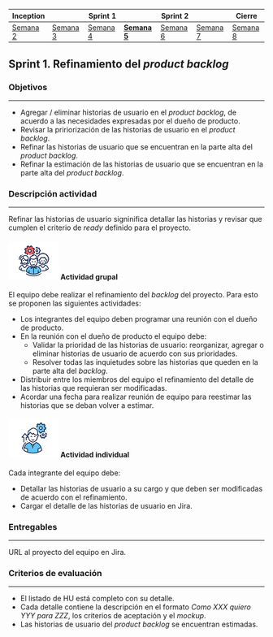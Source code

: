 | Inception |   | Sprint 1 |   | Sprint 2 |   | Cierre |
|-----------|---|----------|---|----------|---|--------|
| [Semana 2](/mt2_procesos_guias_proyecto/semanas/inception/semana2/semana2)        | [Semana 3](/mt2_procesos_guias_proyecto/semanas/inception/semana3/semana3) | [Semana 4](/mt2_procesos_guias_proyecto/semanas/sprint1/semana4/semana4) | **[Semana 5](/mt2_procesos_guias_proyecto/semanas/sprint1/semana5/semana5)** | [Semana 6](/mt2_procesos_guias_proyecto/semanas/sprint2/semana6/semana6) | [Semana 7](/mt2_procesos_guias_proyecto/semanas/sprint2/semana7/semana7) | [Semana 8]()      |

## Sprint 1. Refinamiento del *product backlog*

### Objetivos
---

* Agregar / eliminar historias de usuario en el *product backlog*, de acuerdo a las necesidades expresadas por el dueño de producto.
* Revisar la pririorización de las historias de usuario en el *product backlog*.
* Refinar las historias de usuario que se encuentran en la parte alta del *product backlog*.
* Refinar la estimación de las historias de usuario que se encuentran en la parte alta del *product backlog*.


### Descripción actividad
---

Refinar las historias de usuario signinifica detallar las historias y revisar que cumplen el criterio de *ready* definido para el proyecto.

#### ![](./../../../assets/images/grupo.png) Actividad grupal

El equipo debe realizar el refinamiento del *backlog* del proyecto. Para esto se proponen las siguientes actividades:
  * Los integrantes del equipo deben programar una reunión con el dueño de producto.
  * En la reunión con el dueño de producto el equipo debe:
    * Validar la prioridad de las historias de usuario: reorganizar, agregar o eliminar historias de usuario de acuerdo con sus prioridades.
    * Resolver todas las inquietudes sobre las historias que queden en la parte alta del *backlog*.
  * Distribuir entre los miembros del equipo el refinamiento del detalle de las historias que requieran ser modificadas.
  * Acordar una fecha para realizar reunión de equipo para reestimar las historias que se deban volver a estimar.

#### ![](./../../../assets/images/individuo.png) Actividad individual

Cada integrante del equipo debe:
  * Detallar las historias de usuario a su cargo y que deben ser modificadas de acuerdo con el refinamiento.
  * Cargar el detalle de las historias de usuario en Jira.

### Entregables
---

URL al proyecto del equipo en Jira.


### Criterios de evaluación

---
* El listado de HU está completo con su detalle.
* Cada detalle contiene la descripción en el formato *Como XXX quiero YYY para ZZZ*, los criterios de aceptación y el *mockup*.
* Las historias de usuario del *product backlog* se encuentran estimadas.


